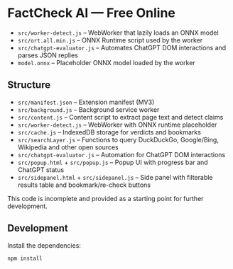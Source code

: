 # FactCheck AI — Free Online

- `src/worker-detect.js` – WebWorker that lazily loads an ONNX model
- `src/ort.all.min.js` – ONNX Runtime script used by the worker
- `src/chatgpt-evaluator.js` – Automates ChatGPT DOM interactions and parses JSON replies
- `model.onnx` – Placeholder ONNX model loaded by the worker
## Structure

- `src/manifest.json` – Extension manifest (MV3)
- `src/background.js` – Background service worker
- `src/content.js` – Content script to extract page text and detect claims
- `src/worker-detect.js` – WebWorker with ONNX runtime placeholder
- `src/cache.js` – IndexedDB storage for verdicts and bookmarks
- `src/searchLayer.js` – Functions to query DuckDuckGo, Google/Bing, Wikipedia and other open sources
- `src/chatgpt-evaluator.js` – Automation for ChatGPT DOM interactions
- `src/popup.html` + `src/popup.js` – Popup UI with progress bar and ChatGPT status
- `src/sidepanel.html` + `src/sidepanel.js` – Side panel with filterable results table and bookmark/re-check buttons

This code is incomplete and provided as a starting point for further development.

## Development

Install the dependencies:

```bash
npm install

